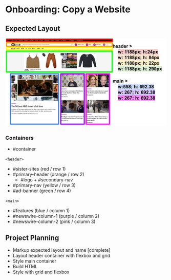 # Onboarding: Copy a Website

## Expected Layout

![expected layout](assets/expected-layout.svg)

### Containers

-   #container

`<header>`

-   #sister-sites (red / row 1)
-   #primary-header (orange / row 2)
    -   #logo + #secondary-nav
-   #primary-nav (yellow / row 3)
-   #ad-banner (green / row 4)

`<main>`

-   #features (blue / column 1)
-   #newswire-column-1 (purple / column 2)
-   #newswire-column-2 (pink / column 3)

## Project Planning

-   Markup expected layout and name [complete]
-   Layout header container with flexbox and grid
-   Style main container
-   Build HTML
-   Style with grid and flexbox
